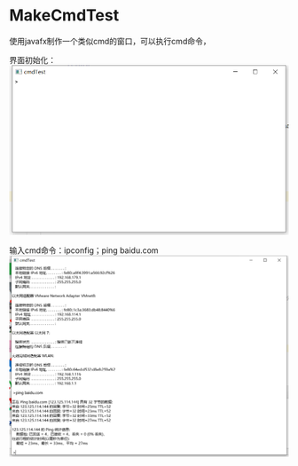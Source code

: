 # MakeCmdTest
使用javafx制作一个类似cmd的窗口，可以执行cmd命令，

界面初始化：
![Image text](https://github.com/yanzhao77/MakeCmdTest/blob/master/src/images/%E5%BE%AE%E4%BF%A1%E5%9B%BE%E7%89%87_20190713155959.png)


输入cmd命令：ipconfig；ping baidu.com
![Image text](https://github.com/yanzhao77/MakeCmdTest/blob/master/src/images/%E5%BE%AE%E4%BF%A1%E5%9B%BE%E7%89%87_20190713155926.png)

